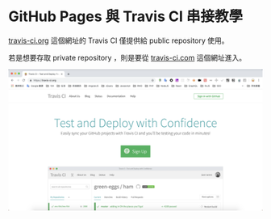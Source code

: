 # GitHub Pages 與 Travis CI 串接教學

[travis-ci.org](https://travis-ci.org/) 這個網址的 Travis CI 僅提供給 public repository 使用。

若是想要存取 private repository ，則是要從 [travis-ci.com](https://travis-ci.com/) 這個網址進入。

![image](https://github.com/akayhu/self-components/blob/master/src/file/image/travis-ci.png?raw=true)
